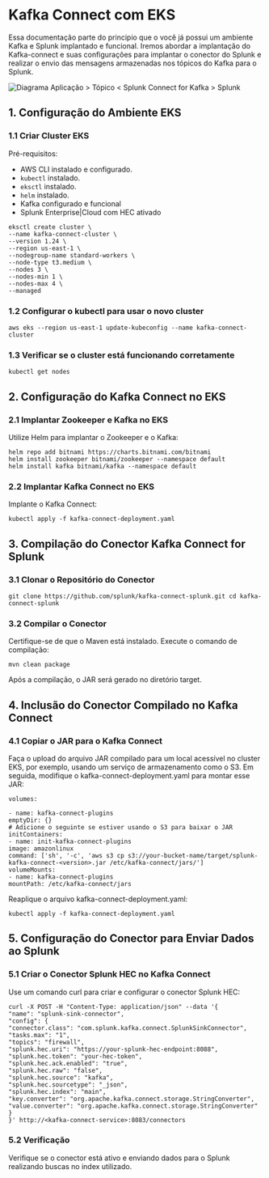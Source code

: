 
# Kafka Connect com EKS

Essa documentação parte do principio que o você já possui um ambiente Kafka e Splunk implantado e funcional. Iremos abordar a implantação do Kafka-connect e suas configurações para implantar o conector do Splunk e realizar o envio das mensagens armazenadas nos tópicos do Kafka para o Splunk.

![Diagrama](https://cdn.splunkbase.splunk.com/media/public/screenshots/66764b4c-473c-11e8-968a-026b1e18168c.png)
Aplicação > Tópico < Splunk Connect for Kafka > Splunk

## 1. Configuração do Ambiente EKS
### 1.1 Criar Cluster EKS

Pré-requisitos:
* AWS CLI instalado e configurado.
* `kubectl` instalado.
* `eksctl` instalado.
* `helm` instalado.
* Kafka configurado e funcional
* Splunk Enterprise|Cloud com HEC ativado
```
eksctl create cluster \
--name kafka-connect-cluster \
--version 1.24 \
--region us-east-1 \
--nodegroup-name standard-workers \
--node-type t3.medium \
--nodes 3 \
--nodes-min 1 \
--nodes-max 4 \
--managed
```
### 1.2 Configurar o kubectl para usar o novo cluster
```
aws eks --region us-east-1 update-kubeconfig --name kafka-connect-cluster
```
### 1.3 Verificar se o cluster está funcionando corretamente
```
kubectl get nodes
```
## 2. Configuração do Kafka Connect no EKS
### 2.1 Implantar Zookeeper e Kafka no EKS
Utilize Helm para implantar o Zookeeper e o Kafka:
```
helm repo add bitnami https://charts.bitnami.com/bitnami
helm install zookeeper bitnami/zookeeper --namespace default
helm install kafka bitnami/kafka --namespace default
```
### 2.2 Implantar Kafka Connect no EKS

Implante o Kafka Connect:
```
kubectl apply -f kafka-connect-deployment.yaml
```
## 3. Compilação do Conector Kafka Connect for Splunk
### 3.1 Clonar o Repositório do Conector
```
git clone https://github.com/splunk/kafka-connect-splunk.git cd kafka-connect-splunk
```
### 3.2 Compilar o Conector
Certifique-se de que o Maven está instalado. Execute o comando de compilação:
```
mvn clean package
```
Após a compilação, o JAR será gerado no diretório target.

## 4. Inclusão do Conector Compilado no Kafka Connect
### 4.1 Copiar o JAR para o Kafka Connect
Faça o upload do arquivo JAR compilado para um local acessível no cluster EKS, por exemplo, usando um serviço de armazenamento como o S3.
Em seguida, modifique o kafka-connect-deployment.yaml para montar esse JAR:
```
volumes:

- name: kafka-connect-plugins
emptyDir: {}
# Adicione o seguinte se estiver usando o S3 para baixar o JAR
initContainers:
- name: init-kafka-connect-plugins
image: amazonlinux
command: ['sh', '-c', 'aws s3 cp s3://your-bucket-name/target/splunk-
kafka-connect-<version>.jar /etc/kafka-connect/jars/']
volumeMounts:
- name: kafka-connect-plugins
mountPath: /etc/kafka-connect/jars
```
Reaplique o arquivo kafka-connect-deployment.yaml:
```
kubectl apply -f kafka-connect-deployment.yaml
```
## 5. Configuração do Conector para Enviar Dados ao Splunk
### 5.1 Criar o Conector Splunk HEC no Kafka Connect
Use um comando curl para criar e configurar o conector Splunk HEC:
```
curl -X POST -H "Content-Type: application/json" --data '{
"name": "splunk-sink-connector",
"config": {
"connector.class": "com.splunk.kafka.connect.SplunkSinkConnector",
"tasks.max": "1",
"topics": "firewall",
"splunk.hec.uri": "https://your-splunk-hec-endpoint:8088",
"splunk.hec.token": "your-hec-token",
"splunk.hec.ack.enabled": "true",
"splunk.hec.raw": "false",
"splunk.hec.source": "kafka",
"splunk.hec.sourcetype": "_json",
"splunk.hec.index": "main",
"key.converter": "org.apache.kafka.connect.storage.StringConverter",
"value.converter": "org.apache.kafka.connect.storage.StringConverter"
}
}' http://<kafka-connect-service>:8083/connectors
```
### 5.2 Verificação
Verifique se o conector está ativo e enviando dados para o Splunk realizando buscas no index utilizado.


